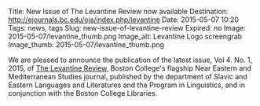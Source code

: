 Title: New Issue of The Levantine Review now available
Destination: http://ejournals.bc.edu/ojs/index.php/levantine 
Date: 2015-05-07 10:20 
Tags: news, tags 
Slug: new-issue-of-levantine-review 
Expired: no
Image: 2015-05-07/levantine_thumb.png
Image_alt: Levantine Logo screengrab
Image_thumb: 2015-05-07/levantine_thumb.png

We are pleased to announce the publication of the latest issue, Vol 4. No. 1, 2015, of [The Levantine Review](http://ejournals.bc.edu/ojs/index.php/levantine), Boston College's flagship Near Eastern and Mediterranean Studies journal, published by the department of Slavic and Eastern Languages and Literatures and the Program in Linguistics, and in conjunction with the Boston College Libraries.